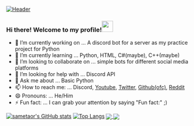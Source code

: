 [![Header](https://raw.githubusercontent.com/sametaor/sametaor/main/Forzagithubbanner.png "sametaor")](https://github.com/sametaor)
### Hi there! Welcome to my profile!<img src="https://raw.githubusercontent.com/sametaor/sametaor/main/Hellothere.gif" width="30px"> 

- 🔭 I’m currently working on ... A discord bot for a server as my practice project for Python
- 🌱 I’m currently learning ... Python, HTML, C#(maybe), C++(maybe)
- 👯 I’m looking to collaborate on ... simple bots for different social media platforms
- 🤔 I’m looking for help with ... Discord API
- 💬 Ask me about ... Basic Python
- 📫 How to reach me: ... Discord, [Youtube](https://www.youtube.com/channel/UCHJwofe1t7W-Xf5p2hRyKfw), [Twitter](https://twitter.com/sametaor), [Github(ofc)](https://github.com/sametaor), [Reddit](https://www.reddit.com/user/sametaor)
- 😄 Pronouns: ... He/Him
- ⚡ Fun fact: ... I can grab your attention by saying "Fun fact:" ;)

[![sametaor's GitHub stats](https://github-readme-stats.vercel.app/api?username=sametaor&show_icons=true&theme=vision-friendly-dark&border_color=feaf00)](https://github.com/anuraghazra/github-readme-stats)
[![Top Langs](https://github-readme-stats.vercel.app/api/top-langs/?username=sametaor&layout=compact&show_icons=true&theme=vision-friendly-dark&border_color=feaf00)](https://github.com/anuraghazra/github-readme-stats)
<a href="https://github.com/sametaor/Test-bot-for-Discord">
  <img align="center" src="https://github-readme-stats.vercel.app/api/pin/?username=sametaor&repo=Test-bot-for-Discord&show_icons=true&theme=vision-friendly-dark&border_color=feaf00" />
</a>
<a href="https://github.com/sametaor/sametaor">
  <img align="center" src="https://github-readme-stats.vercel.app/api/pin/?username=sametaor&repo=sametaor&show_icons=true&theme=vision-friendly-dark&border_color=feaf00" />
</a>
